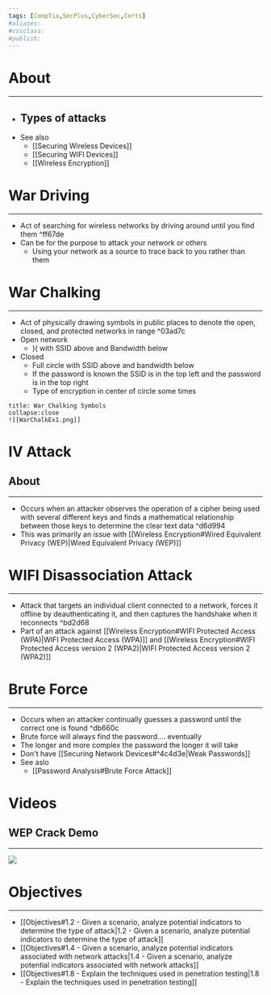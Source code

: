 ```yaml
---
tags: [CompTia,SecPlus,CyberSec,Certs]
#aliases:
#cssclass:
#publish:
---
```


# About
---
- Types of attacks
	- 
- See also
	- [[Securing Wireless Devices]]
	- [[Securing WIFI Devices]]
	- [[Wireless Encryption]]

# War Driving
---
- Act of searching for wireless networks by driving around until you find them ^ff67de
- Can be for the purpose to attack your network or others
	- Using your network as a source to trace back to you rather than them

# War Chalking
---
- Act of physically drawing symbols in public places to denote the open, closed, and protected networks in range ^03ad7c
- Open network
	- )( with SSID above and Bandwidth below
- Closed
	- Full circle with SSID above and bandwidth below
	- If the password is known the SSID is in the top left and the password is in the top right
	- Type of encryption in center of circle some times

```ad-example
title: War Chalking Symbols
collapse:close
![[WarChalkEx1.png]]
```

# IV Attack

## About
---
- Occurs when an attacker observes the operation of a cipher being used with several different keys and finds a mathematical relationship between those keys to determine the clear text data ^d6d994
- This was primarily an issue with [[Wireless Encryption#Wired Equivalent Privacy (WEP)|Wired Equivalent Privacy (WEP)]]

# WIFI Disassociation Attack
---
- Attack that targets an individual client connected to a network, forces it offline by deauthenticating it, and then captures the handshake when it reconnects ^bd2d68
- Part of an attack against [[Wireless Encryption#WIFI Protected Access (WPA)|WIFI Protected Access (WPA)]] and [[Wireless Encryption#WIFI Protected Access version 2 (WPA2)|WIFI Protected Access version 2 (WPA2)]]

# Brute Force
---
- Occurs when an attacker continually guesses a password until the correct one is found ^db660c
- Brute force will always find the password.... eventually
- The longer and more complex the password the longer it will take
- Don't have [[Securing Network Devices#^4c4d3e|Weak Passwords]]
- See aslo
	- [[Password Analysis#Brute Force Attack]]

# Videos

## WEP Crack Demo
---
![](https://www.youtube.com/watch?v=NhnoDS3jtyQ)

# Objectives
---
- [[Objectives#1.2 - Given a scenario, analyze potential indicators to determine the type of attack|1.2 - Given a scenario, analyze potential indicators to determine the type of attack]]
- [[Objectives#1.4 - Given a scenario, analyze potential indicators associated with network attacks|1.4 - Given a scenario, analyze potential indicators associated with network attacks]]
- [[Objectives#1.8 - Explain the techniques used in penetration testing|1.8 - Explain the techniques used in penetration testing]]